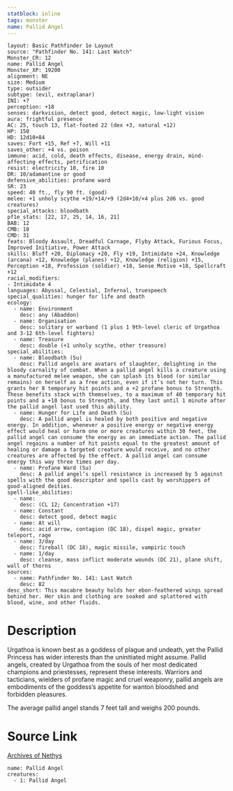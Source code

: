 ```yaml
---
statblock: inline
tags: monster
name: Pallid Angel
---
```

```statblock
layout: Basic Pathfinder 1e Layout
source: "Pathfinder No. 141: Last Watch"
Monster_CR: 12
name: Pallid Angel
Monster_XP: 19200
alignment: NE
size: Medium
type: outsider
subtype: (evil, extraplanar)
INI: +7
perception: +18
senses: darkvision, detect good, detect magic, low-light vision
aura: frightful presence
AC: 25, touch 13, flat-footed 22 (dex +3, natural +12)
HP: 150
HD: 12d10+84
saves: Fort +15, Ref +7, Will +11
saves_other: +4 vs. poison
immune: acid, cold, death effects, disease, energy drain, mind-affecting effects, petrification
resist: electricity 10, fire 10
DR: 10/adamantine or good
defensive_abilities: profane ward
SR: 23
speed: 40 ft., fly 90 ft. (good)
melee: +1 unholy scythe +19/+14/+9 (2d4+10/×4 plus 2d6 vs. good creatures)
special_attacks: bloodbath
pf1e_stats: [22, 17, 25, 14, 16, 21]
BAB: 12
CMB: 18
CMD: 31
feats: Bloody Assault, Dreadful Carnage, Flyby Attack, Furious Focus, Improved Initiative, Power Attack
skills: Bluff +20, Diplomacy +20, Fly +19, Intimidate +24, Knowledge (arcana) +12, Knowledge (planes) +12, Knowledge (religion) +15, Perception +18, Profession (soldier) +18, Sense Motive +18, Spellcraft +12
racial_modifiers:
- Intimidate 4
languages: Abyssal, Celestial, Infernal, truespeech
special_qualities: hunger for life and death
ecology:
  - name: Environment
    desc: any (Abaddon)
  - name: Organisation
    desc: solitary or warband (1 plus 1 9th-level cleric of Urgathoa and 3-12 6th-level fighters)
  - name: Treasure
    desc: double (+1 unholy scythe, other treasure)
special_abilities:
  - name: Bloodbath (Su)
    desc: Pallid angels are avatars of slaughter, delighting in the bloody carnality of combat. When a pallid angel kills a creature using a manufactured melee weapon, she can splash its blood (or similar remains) on herself as a free action, even if it’s not her turn. This grants her 8 temporary hit points and a +2 profane bonus to Strength. These benefits stack with themselves, to a maximum of 40 temporary hit points and a +10 bonus to Strength, and they last until 1 minute after the pallid angel last used this ability.
  - name: Hunger for Life and Death (Su)
    desc: A pallid angel is healed by both positive and negative energy. In addition, whenever a positive energy or negative energy effect would heal or harm one or more creatures within 30 feet, the pallid angel can consume the energy as an immediate action. The pallid angel regains a number of hit points equal to the greatest amount of healing or damage a targeted creature would receive, and no other creatures are affected by the effect. A pallid angel can consume energy this way three times per day.
  - name: Profane Ward (Su)
    desc: A pallid angel’s spell resistance is increased by 5 against spells with the good descriptor and spells cast by worshippers of good-aligned deities.
spell-like_abilities:
  - name:
    desc: (CL 12; Concentration +17)
  - name: Constant
    desc: detect good, detect magic
  - name: At will
    desc: acid arrow, contagion (DC 18), dispel magic, greater teleport, rage
  - name: 3/day
    desc: fireball (DC 18), magic missile, vampiric touch
  - name: 1/day
    desc: cleanse, mass inflict moderate wounds (DC 21), plane shift, wall of thorns
sources:
  - name: Pathfinder No. 141: Last Watch
    desc: 82
desc_short: This macabre beauty holds her ebon-feathered wings spread behind her. Her skin and clothing are soaked and splattered with blood, wine, and other fluids.
```
# Description
Urgathoa is known best as a goddess of plague and undeath, yet the Pallid Princess has wider interests than the uninitiated might assume. Pallid angels, created by Urgathoa from the souls of her most dedicated champions and priestesses, represent these interests. Warriors and tacticians, wielders of profane magic and cruel weaponry, pallid angels are embodiments of the goddess’s appetite for wanton bloodshed and forbidden pleasures.

 The average pallid angel stands 7 feet tall and weighs 200 pounds.
# Source Link
[Archives of Nethys](https://aonprd.com/MonsterDisplay.aspx?ItemName=Pallid%20Angel)
```encounter-table
name: Pallid Angel
creatures:
  - 1: Pallid Angel
```

